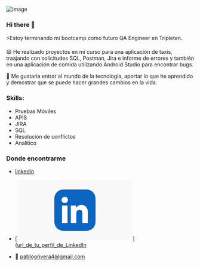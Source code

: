 ![image](https://github.com/pablogomez59/pablogomez59/assets/167910683/5a3403b2-88bc-434c-967c-024a900a2a04)





### Hi there 👋

⚡Estoy terminando mi bootcamp como futuro QA Engineer en Tripleten.

😄 He realizado proyectos en mi curso para una aplicación de taxis, traajando con solicitudes SQL, Postman, Jira e informe de errores y también en una aplicación de comida utilizando Android Studio para encontrar bugs.

🤔 Me gustaría entrar al mundo de la tecnología, aportar lo que he aprendido y demostrar que se puede hacer grandes cambios en la vida.

<!--
**pablogomez59/pablogomez59** is a ✨ _special_ ✨ repository because its `README.md` (this file) appears on your GitHub profile.

Here are some ideas to get you started:

- 🔭 I’m currently working on ...
- 🌱 I’m currently learning ...
- 👯 I’m looking to collaborate on ...
- 🤔 I’m looking for help with ...
- 💬 Ask me about ...
- 📫 How to reach me: ...
- 😄 Pronouns: ...
- ⚡ Fun fact: ...
-->
### Skills:  
- Pruebas Móviles 
- APIS  
- JIRA
- SQL     
- Resolución de conflictos
- Analítico

### Donde encontrarme
- [linkedin](https://www.linkedin.com/public-profile/settings?trk=d_flagship3_profile_self_view_public_profile)
  
- [![Logo de LinkedIn](descarga.png)]([url_de_tu_perfil_de_LinkedIn](https://www.linkedin.com/public-profile/settings?trk=d_flagship3_profile_self_view_public_profile)
  
- 📧 pablogrivera4@gmail.com


